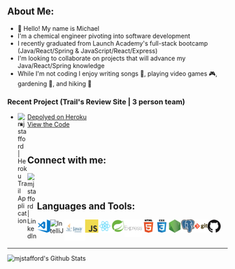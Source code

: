 ## About Me:
- 👋 Hello! My name is Michael 
- I'm a chemical engineer pivoting into software development 
- I recently graduated from Launch Academy's full-stack bootcamp (Java/React/Spring & JavaScript/React/Express)
- I'm looking to collaborate on projects that will advance my Java/React/Spring knowledge
- While I'm not coding I enjoy writing songs 🎸, playing video games 🎮, gardening 🌾, and hiking 🌲

### Recent Project (Trail's Review Site | 3 person team)
- <a href="https://trailshub.herokuapp.com/trails">Depolyed on Heroku</a> 
[<img align="left" alt="mjstafford | Heroku Trail Application" width="22px" src="https://cdn.jsdelivr.net/npm/simple-icons@3.13.0/icons/heroku.svg" />][Heroku]
- <a href="https://github.com/mjstafford/Trails-Hub">View the Code</a>
<br/>

## Connect with me:
[<img align="left" alt="mjstafford | LinkedIn" width="22px" src="https://cdn.jsdelivr.net/npm/simple-icons@v3/icons/linkedin.svg" />][linkedin]
<br/>
<br/>

## Languages and Tools:
<img align="left" alt="Visual Studio Code" width="30px" src="https://raw.githubusercontent.com/github/explore/80688e429a7d4ef2fca1e82350fe8e3517d3494d/topics/visual-studio-code/visual-studio-code.png" />
<img align="left" alt="IntelliJ" width="32px" src="https://pbs.twimg.com/profile_images/1206618215767584769/zl48EuhC_400x400.jpg" />
<img align="left" alt="Java" width="48px" src="https://raw.githubusercontent.com/github/explore/80688e429a7d4ef2fca1e82350fe8e3517d3494d/topics/java/java.png" />
<img align="left" alt="JavaScript" width="30px" src="https://raw.githubusercontent.com/github/explore/80688e429a7d4ef2fca1e82350fe8e3517d3494d/topics/javascript/javascript.png" />
<img align="left" alt="React" width="30px" src="https://raw.githubusercontent.com/github/explore/80688e429a7d4ef2fca1e82350fe8e3517d3494d/topics/react/react.png" />
<img align="left" alt="Spring" width="30px" src="https://raw.githubusercontent.com/github/explore/80688e429a7d4ef2fca1e82350fe8e3517d3494d/topics/spring-boot/spring-boot.png" />
<img align="left" alt="Express" width="40px" src="https://raw.githubusercontent.com/github/explore/80688e429a7d4ef2fca1e82350fe8e3517d3494d/topics/express/express.png" />
<img align="left" alt="HTML5" width="30px" src="https://raw.githubusercontent.com/github/explore/80688e429a7d4ef2fca1e82350fe8e3517d3494d/topics/html/html.png" />
<img align="left" alt="CSS3" width="30px" src="https://raw.githubusercontent.com/github/explore/80688e429a7d4ef2fca1e82350fe8e3517d3494d/topics/css/css.png" />
<img align="left" alt="Node.js" width="30px" src="https://raw.githubusercontent.com/github/explore/80688e429a7d4ef2fca1e82350fe8e3517d3494d/topics/nodejs/nodejs.png" />
<img align="left" alt="PostgreSQL" width="30px" src="https://raw.githubusercontent.com/github/explore/80688e429a7d4ef2fca1e82350fe8e3517d3494d/topics/postgresql/postgresql.png" />
<img align="left" alt="Git" width="30px" src="https://raw.githubusercontent.com/github/explore/80688e429a7d4ef2fca1e82350fe8e3517d3494d/topics/git/git.png" />
<img align="left" alt="GitHub" width="30px" src="https://raw.githubusercontent.com/github/explore/78df643247d429f6cc873026c0622819ad797942/topics/github/github.png" />
<br/>
<br/>
<br/>

---

<img align="left" alt="mjstafford's Github Stats" src="https://github-readme-stats.vercel.app/api?username=mjstafford&show_icons=true&theme=tokyonight&border_radius=1rem" />


[linkedin]: https://www.linkedin.com/in/michael-stafford-833562105/
[Heroku]: https://trailshub.herokuapp.com/trails

